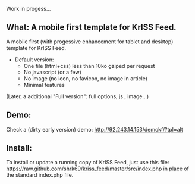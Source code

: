 Work in progess...

What: A mobile first template for KrISS Feed.
---
A mobile first (with progessive enhancement for tablet and desktop) template for KrISS Feed.


- Default version:
  - One file (html+css) less than 10ko gziped per request
  - No javascript (or a few)
  - No image (no icon, no favicon, no image in article)
  - Minimal features

(Later, a additional "Full version": full options, js , image...)


Demo:
-----
Check a (dirty early version) demo: http://92.243.14.153/demokf/?tpl=alt

Install:
-------
To install or update a running copy of KrISS Feed, just use this file:
https://raw.github.com/shrk69/kriss_feed/master/src/index.php in place of the standard index.php file.
